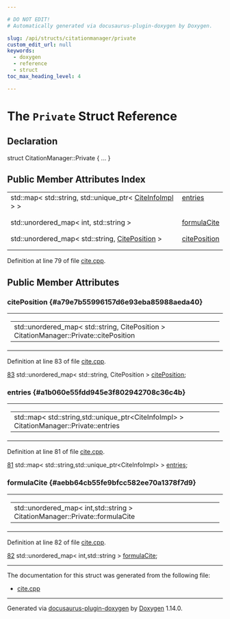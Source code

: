 ```yaml
---

# DO NOT EDIT!
# Automatically generated via docusaurus-plugin-doxygen by Doxygen.

slug: /api/structs/citationmanager/private
custom_edit_url: null
keywords:
  - doxygen
  - reference
  - struct
toc_max_heading_level: 4

---
```


<div class="doxyPage">

# The `Private` Struct Reference



## Declaration

<div class="doxyDeclaration">
struct CitationManager::Private { ... }
</div>

## Public Member Attributes Index

<table class="doxyMembersIndex">

<tr class="doxyMemberIndexItem">
<td class="doxyMemberIndexItemType" align="left" valign="top">std::map&lt; std::string, std::unique_ptr&lt; <a href="/web-doxygen/docs/api/classes/citeinfoimpl">CiteInfoImpl</a> &gt; &gt;</td>
<td class="doxyMemberIndexItemName" align="left" valign="top"><a href="#a1b060e55fdd945e3f802942708c36c4b">entries</a></td>
</tr>
<tr class="doxyMemberIndexDescription">
<td class="doxyMemberIndexDescriptionLeft"></td>
<td class="doxyMemberIndexDescriptionRight">
</td>
</tr>
<tr class="doxyMemberIndexSeparator">
<td class="doxyMemberIndexSeparator" colspan="2"></td>
</tr>

<tr class="doxyMemberIndexItem">
<td class="doxyMemberIndexItemType" align="left" valign="top">std::unordered_map&lt; int, std::string &gt;</td>
<td class="doxyMemberIndexItemName" align="left" valign="top"><a href="#aebb64cb55fe9bfcc582ee70a1378f7d9">formulaCite</a></td>
</tr>
<tr class="doxyMemberIndexDescription">
<td class="doxyMemberIndexDescriptionLeft"></td>
<td class="doxyMemberIndexDescriptionRight">
</td>
</tr>
<tr class="doxyMemberIndexSeparator">
<td class="doxyMemberIndexSeparator" colspan="2"></td>
</tr>

<tr class="doxyMemberIndexItem">
<td class="doxyMemberIndexItemType" align="left" valign="top">std::unordered_map&lt; std::string, <a href="/web-doxygen/docs/api/classes/citeposition">CitePosition</a> &gt;</td>
<td class="doxyMemberIndexItemName" align="left" valign="top"><a href="#a79e7b55996157d6e93eba85988aeda40">citePosition</a></td>
</tr>
<tr class="doxyMemberIndexDescription">
<td class="doxyMemberIndexDescriptionLeft"></td>
<td class="doxyMemberIndexDescriptionRight">
</td>
</tr>
<tr class="doxyMemberIndexSeparator">
<td class="doxyMemberIndexSeparator" colspan="2"></td>
</tr>

</table>


Definition at line 79 of file <a href="/web-doxygen/docs/api/files/src/cite-cpp">cite.cpp</a>.

<div class="doxySectionDef">

## Public Member Attributes

### citePosition {#a79e7b55996157d6e93eba85988aeda40}

<div class="doxyMemberItem">
<div class="doxyMemberProto">
<table class="doxyMemberLabels">
<tr class="doxyMemberLabels">
<td class="doxyMemberLabelsLeft">
<table class="doxyMemberName">
<tr>
<td class="doxyMemberName">std::unordered_map&lt; std::string, CitePosition &gt; CitationManager::Private::citePosition</td>
</tr>
</table>
</td>
</tr>
</table>
</div>
<div class="doxyMemberDoc">



Definition at line 83 of file <a href="/web-doxygen/docs/api/files/src/cite-cpp">cite.cpp</a>.

<div class="doxyProgramListing">

<div class="doxyCodeLine"><span class="doxyLineNumber"><a href="#a79e7b55996157d6e93eba85988aeda40">83</a></span><span class="doxyLineContent"><span class="doxyHighlight">  std::unordered_map&lt; std::string, CitePosition &gt; <a href="#a79e7b55996157d6e93eba85988aeda40">citePosition</a>;</span></span></div>

</div>

</div>
</div>

### entries {#a1b060e55fdd945e3f802942708c36c4b}

<div class="doxyMemberItem">
<div class="doxyMemberProto">
<table class="doxyMemberLabels">
<tr class="doxyMemberLabels">
<td class="doxyMemberLabelsLeft">
<table class="doxyMemberName">
<tr>
<td class="doxyMemberName">std::map&lt; std::string,std::unique_ptr&lt;CiteInfoImpl&gt; &gt; CitationManager::Private::entries</td>
</tr>
</table>
</td>
</tr>
</table>
</div>
<div class="doxyMemberDoc">



Definition at line 81 of file <a href="/web-doxygen/docs/api/files/src/cite-cpp">cite.cpp</a>.

<div class="doxyProgramListing">

<div class="doxyCodeLine"><span class="doxyLineNumber"><a href="#a1b060e55fdd945e3f802942708c36c4b">81</a></span><span class="doxyLineContent"><span class="doxyHighlight">  std::map&lt; std::string,std::unique_ptr&lt;CiteInfoImpl&gt; &gt; <a href="#a1b060e55fdd945e3f802942708c36c4b">entries</a>;</span></span></div>

</div>

</div>
</div>

### formulaCite {#aebb64cb55fe9bfcc582ee70a1378f7d9}

<div class="doxyMemberItem">
<div class="doxyMemberProto">
<table class="doxyMemberLabels">
<tr class="doxyMemberLabels">
<td class="doxyMemberLabelsLeft">
<table class="doxyMemberName">
<tr>
<td class="doxyMemberName">std::unordered_map&lt; int,std::string &gt; CitationManager::Private::formulaCite</td>
</tr>
</table>
</td>
</tr>
</table>
</div>
<div class="doxyMemberDoc">



Definition at line 82 of file <a href="/web-doxygen/docs/api/files/src/cite-cpp">cite.cpp</a>.

<div class="doxyProgramListing">

<div class="doxyCodeLine"><span class="doxyLineNumber"><a href="#aebb64cb55fe9bfcc582ee70a1378f7d9">82</a></span><span class="doxyLineContent"><span class="doxyHighlight">  std::unordered_map&lt; int,std::string &gt; <a href="#aebb64cb55fe9bfcc582ee70a1378f7d9">formulaCite</a>;</span></span></div>

</div>

</div>
</div>

</div>

<hr/>

The documentation for this struct was generated from the following file:

<ul>
<li><a href="/web-doxygen/docs/api/files/src/cite-cpp">cite.cpp</a></li>
</ul>

<hr/>

<p class="doxyGeneratedBy">Generated via <a href="https://github.com/xpack/docusaurus-plugin-doxygen">docusaurus-plugin-doxygen</a> by <a href="https://www.doxygen.nl">Doxygen</a> 1.14.0.</p>

</div>
